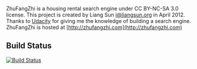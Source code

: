 ZhuFangZhi is a housing rental search engine under CC BY-NC-SA 3.0 license.
This project is created by Liang Sun <i@liangsun.org> in April 2012.
Thanks to [Udacity](http://www.udacity.com) for giving me the knowledge of building a search engine.
ZhuFangZhi is hosted at [http://zhufangzhi.com](http://zhufangzhi.com)

## Build Status

[![Build Status](https://travis-ci.org/liangsun/ZhuFangZhi.png)](https://travis-ci.org/liangsun/ZhuFangZhi)
